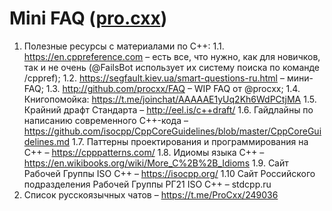 # Mini FAQ ([pro.cxx](https://t.me/ProCxx/249036))
1. Полезные ресурсы с материалами по C++:
1.1. https://en.cppreference.com – есть все, что нужно, как для новичков, так и не очень (@FailsBot использует их систему поиска по команде /cppref);
1.2. https://segfault.kiev.ua/smart-questions-ru.html – мини-FAQ;
1.3. http://github.com/procxx/FAQ – WIP FAQ от @procxx;
1.4. Книгопомойка: https://t.me/joinchat/AAAAAE1yUq2Kh6WdPCtjMA
1.5. Крайний драфт Стандарта – http://eel.is/c++draft/
1.6. Гайдлайны по написанию современного C++-кода – https://github.com/isocpp/CppCoreGuidelines/blob/master/CppCoreGuidelines.md
1.7. Паттерны проектирования и программирования на C++ – https://cpppatterns.com/
1.8. Идиомы языка C++ – https://en.wikibooks.org/wiki/More_C%2B%2B_Idioms
1.9. Сайт Рабочей Группы ISO C++ – https://isocpp.org/
1.10 Сайт Российского подразделения Рабочей Группы РГ21 ISO C++ – stdcpp.ru
2. Список русскоязычных чатов – https://t.me/ProCxx/249036
